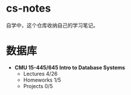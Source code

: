 # cs-notes

自学中，这个仓库收纳自己的学习笔记。

# 数据库

- **CMU 15-445/645 Intro to Database Systems**
  - Lectures  4/26
  - Homeworks 1/5 
  - Projects 0/5